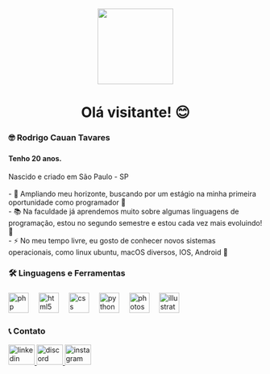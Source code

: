 <div align="center">
</div>

###

<div align="center">
  <img height="150" src="https://media.giphy.com/media/M9gbBd9nbDrOTu1Mqx/giphy.gif"  />
</div>

###

<h1 align="center">Olá visitante! 😊</h1>

###

<h3 align="left">🤓  Rodrigo Cauan Tavares</h3>

###

<h4 align="left">Tenho 20 anos.</h4>

<p align="left">Nascido e criado em São Paulo - SP<br><br>- 🔭 Ampliando meu horizonte, buscando por um estágio na minha primeira oportunidade como programador  👾<br>- 📚 Na faculdade já aprendemos muito sobre algumas linguagens de programação, estou no segundo semestre e estou cada vez mais evoluindo! 💯<br>- ⚡ No meu tempo livre, eu gosto de conhecer novos sistemas operacionais, como linux ubuntu, macOS diversos, IOS, Android 🤖</p>

###

<h3 align="left">🛠 Linguagens e Ferramentas</h3>

###

<div align="left">
  <img src="https://cdn.jsdelivr.net/gh/devicons/devicon/icons/php/php-original.svg" height="40" alt="php logo"  />
  <img width="12" />
  <img src="https://cdn.jsdelivr.net/gh/devicons/devicon/icons/html5/html5-original.svg" height="40" alt="html5 logo"  />
  <img width="12" />
  <img src="https://cdn.jsdelivr.net/gh/devicons/devicon/icons/css3/css3-original.svg" height="40" alt="css logo"  />
  <img width="12" />
  <img src="https://cdn.jsdelivr.net/gh/devicons/devicon/icons/python/python-original.svg" height="40" alt="python logo"  />
  <img width="12" />
  <img src="https://cdn.jsdelivr.net/gh/devicons/devicon/icons/photoshop/photoshop-plain.svg" height="40" alt="photoshop logo"  />
  <img width="12" />
  <img src="https://cdn.jsdelivr.net/gh/devicons/devicon/icons/illustrator/illustrator-plain.svg" height="40" alt="illustrator logo"  />
</div>

###
<h3 align="left"> 📞 Contato  </h3>

<div align="left">
  <a href="https://www.linkedin.com/in/rodrigo-tavares-5bb4a735b/" target="_blank">
    <img src="https://raw.githubusercontent.com/maurodesouza/profile-readme-generator/master/src/assets/icons/social/linkedin/default.svg" width="52" height="40" alt="linkedin logo"  />
  </a>
  <a href="https://discord.com/users/1334578457060970612" target="_blank">
    <img src="https://raw.githubusercontent.com/maurodesouza/profile-readme-generator/master/src/assets/icons/social/discord/default.svg" width="52" height="40" alt="discord logo"  />
  </a>
  <a href="https://www.instagram.com/rodrigo_tavares1103?igsh=MWJwaDl3Zzc4ZmxiZw==" target="_blank">
    <img src="https://raw.githubusercontent.com/maurodesouza/profile-readme-generator/master/src/assets/icons/social/instagram/default.svg" width="52" height="40" alt="instagram logo"  />
  </a>
</div>

###
